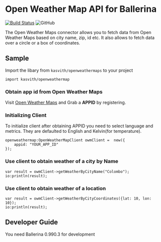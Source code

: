 # Open Weather Map API for Ballerina

[![Build Status](https://travis-ci.com/kasvith/openweathermap-ballerina.svg?branch=master)](https://travis-ci.com/kasvith/openweathermap-ballerina) ![GitHub](https://img.shields.io/github/license/kasvith/openweathermap-ballerina.svg)

The Open Weather Maps connector allows you to fetch data from Open Weather Maps based on city name, zip, id etc.
It also allows to fetch data over a circle or a box of coordinates.

## Sample

Import the libary from `kasvith/openweathermaps` to your project

```ballerina
import kasvith/openweathermap
```

### Obtain app id from Open Weather Maps

Visit [Open Weather Maps](https://openweathermap.org/api) and Grab a **APPID** by registering.

### Initializing Client

To initialize client after obtaining APPID you need to select language and metrics. They are defaulted to English and Kelvin(for temperature).

```ballerina
openweathermap:OpenWeatherMapClient owmClient =  new({
	appid: "YOUR_APP_ID"
});
```

### Use client to obtain weather of a city by Name
```ballerina
var result = owmClient->getWeatherByCityName("Colombo");
io:println(result);
```

### Use client to obtain weather of a location
```ballerina
var result = owmClient->getWeatherByCityCoordinates({lat: 10, lon: 10});
io:println(result);
```

## Developer Guide

You need Ballerina 0.990.3 for development
